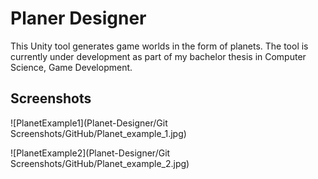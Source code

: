 
# Planer Designer

This Unity tool generates game worlds in the form of planets. The tool is currently under development as part of my bachelor thesis in Computer Science, Game Development.

## Screenshots

![PlanetExample1](Planet-Designer/Git Screenshots/GitHub/Planet_example_1.jpg)

![PlanetExample2](Planet-Designer/Git Screenshots/GitHub/Planet_example_2.jpg)

